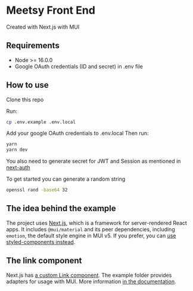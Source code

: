 # Meetsy Front End

Created with Next.js with MUI

## Requirements

- Node >= 16.0.0
- Google OAuth credentials (ID and secret) in .env file

## How to use

Clone this repo

Run:

```sh
cp .env.example .env.local
```

Add your google OAuth credentials to .env.local
Then run:

```sh
yarn
yarn dev
```

You also need to generate secret for JWT and Session as mentioned in [next-auth](https://next-auth.js.org/configuration/options#secret)

To get started you can generate a random string

```sh
openssl rand -base64 32
```

## The idea behind the example

The project uses [Next.js](https://github.com/zeit/next.js), which is a framework for server-rendered React apps.
It includes `@mui/material` and its peer dependencies, including `emotion`, the default style engine in MUI v5.
If you prefer, you can [use styled-components instead](https://mui.com/guides/interoperability/#styled-components).

## The link component

Next.js has [a custom Link component](https://nextjs.org/docs/api-reference/next/link).
The example folder provides adapters for usage with MUI.
More information [in the documentation](https://mui.com/guides/routing/#next-js).
